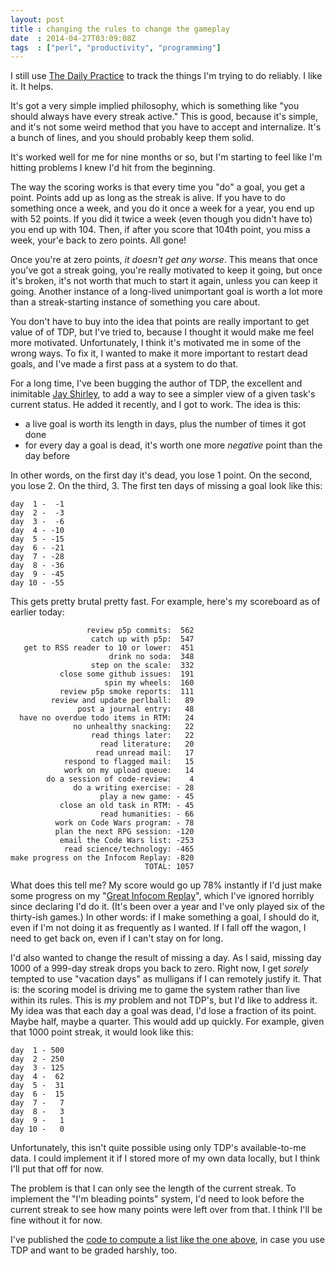 ```yaml
---
layout: post
title : changing the rules to change the gameplay
date  : 2014-04-27T03:09:08Z
tags  : ["perl", "productivity", "programming"]
---
```

I still use [The Daily Practice](https://tdp.me/) to track the things I'm
trying to do reliably.  I like it.  It helps.

It's got a very simple implied philosophy, which is something like "you should
always have every streak active."  This is good, because it's simple, and it's
not some weird method that you have to accept and internalize.  It's a bunch of
lines, and you should probably keep them solid.

It's worked well for me for nine months or so, but I'm starting to feel like
I'm hitting problems I knew I'd hit from the beginning.

The way the scoring works is that every time you "do" a goal, you get a point.
Points add up as long as the streak is alive.  If you have to do something once
a week, and you do it once a week for a year, you end up with 52 points.  If
you did it twice a week (even though you didn't have to) you end up with 104.
Then, if after you score that 104th point, you miss a week, your'e back to zero
points.  All gone!

Once you're at zero points, *it doesn't get any worse*.  This means that once
you've got a streak going, you're really motivated to keep it going, but once
it's broken, it's not worth that much to start it again, unless you can keep it
going.  Another instance of a long-lived unimportant goal is worth a lot more
than a streak-starting instance of something you care about.

You don't have to buy into the idea that points are really important to get
value of of TDP, but I've tried to, because I thought it would make me feel
more motivated.  Unfortunately, I think it's motivated me in some of the wrong
ways.  To fix it, I wanted to make it more important to restart dead goals, and
I've made a first pass at a system to do that.

For a long time, I've been bugging the author of TDP, the excellent and
inimitable [Jay Shirley](http://www.jayshirley.com/), to add a way to see a
simpler view of a given task's current status.  He added it recently, and I got
to work.  The idea is this:

* a live goal is worth its length in days, plus the number of times it got done
* for every day a goal is dead, it's worth one more *negative* point than the
    day before

In other words, on the first day it's dead, you lose 1 point.  On the second,
you lose 2.  On the third, 3.  The first ten days of missing a goal look like
this:

    day  1 -  -1
    day  2 -  -3
    day  3 -  -6
    day  4 - -10
    day  5 - -15
    day  6 - -21
    day  7 - -28
    day  8 - -36
    day  9 - -45
    day 10 - -55

This gets pretty brutal pretty fast.  For example, here's my scoreboard as of
earlier today:

                     review p5p commits:  562
                      catch up with p5p:  547
       get to RSS reader to 10 or lower:  451
                          drink no soda:  348
                      step on the scale:  332
               close some github issues:  191
                         spin my wheels:  160
               review p5p smoke reports:  111
             review and update perlball:   89
                   post a journal entry:   48
      have no overdue todo items in RTM:   24
                  no unhealthy snacking:   22
                      read things later:   22
                        read literature:   20
                       read unread mail:   17
                respond to flagged mail:   15
                work on my upload queue:   14
            do a session of code-review:    4
                  do a writing exercise: - 28
                        play a new game: - 45
               close an old task in RTM: - 45
                        read humanities: - 66
              work on Code Wars program: - 78
              plan the next RPG session: -120
               email the Code Wars list: -253
                read science/technology: -465
    make progress on the Infocom Replay: -820
                                  TOTAL: 1057

What does this tell me?  My score would go up 78% instantly if I'd just make
some progress on my "[Great Infocom
Replay](http://rjbs.manxome.org/rubric/entries/tags/infocom-replay)", which
I've ignored horribly since declaring I'd do it.  (It's been over a year and
I've only played six of the thirty-ish games.)  In other words:  if I make
something a goal, I should do it, even if I'm not doing it as frequently as I
wanted.  If I fall off the wagon, I need to get back on, even if I can't stay
on for long.

I'd also wanted to change the result of missing a day.  As I said, missing day
1000 of a 999-day streak drops you back to zero.  Right now, I get *sorely*
tempted to use "vacation days" as mulligans if I can remotely justify it.  That
is: the scoring model is driving me to game the system rather than live within
its rules.  This is *my* problem and not TDP's, but I'd like to address it.  My
idea was that each day a goal was dead, I'd lose a fraction of its point.
Maybe half, maybe a quarter.  This would add up quickly.  For example, given
that 1000 point streak, it would look like this:

    day  1 - 500
    day  2 - 250
    day  3 - 125
    day  4 -  62
    day  5 -  31
    day  6 -  15
    day  7 -   7
    day  8 -   3
    day  9 -   1
    day 10 -   0

Unfortunately, this isn't quite possible using only TDP's available-to-me data.
I could implement it if I stored more of my own data locally, but I think I'll
put that off for now.

The problem is that I can only see the length of the current streak.  To
implement the "I'm bleading points" system, I'd need to look before the current
streak to see how many points were left over from that.  I think I'll be fine
without it for now.

I've published the [code to compute a list like the one
above](https://github.com/rjbs/misc/blob/master/tdp-harsh), in case you use TDP
and want to be graded harshly, too.

